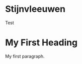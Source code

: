 # Stijnvleeuwen
Test
<!DOCTYPE html>
<html>
<body>

<h1>My First Heading</h1>
<p>My first paragraph.</p>

</body>
</html>
